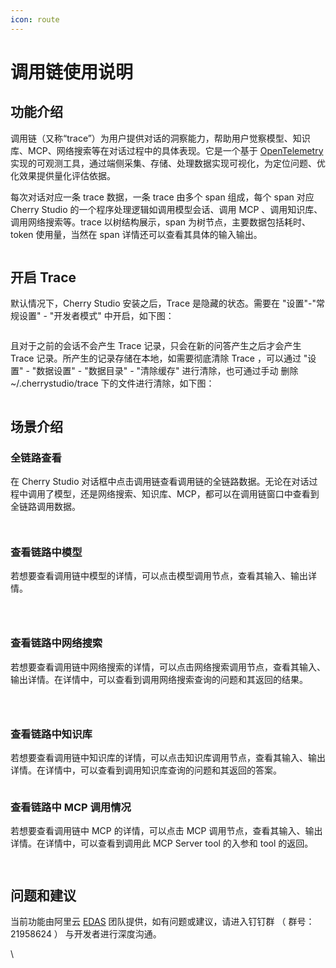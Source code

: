 ```yaml
---
icon: route
---
```


# 调用链使用说明

## 功能介绍

调用链（又称“trace”）为用户提供对话的洞察能力，帮助用户觉察模型、知识库、MCP、网络搜索等在对话过程中的具体表现。它是一个基于 [OpenTelemetry](https://opentelemetry.io/docs/languages/js/) 实现的可观测工具，通过端侧采集、存储、处理数据实现可视化，为定位问题、优化效果提供量化评估依据。

每次对话对应一条 trace 数据，一条 trace 由多个 span 组成，每个 span 对应 Cherry Studio 的一个程序处理逻辑如调用模型会话、调用 MCP 、调用知识库、调用网络搜索等。trace 以树结构展示，span 为树节点，主要数据包括耗时、token 使用量，当然在 span 详情还可以查看其具体的输入输出。

<figure><img src="../.gitbook/assets/trace2.gif" alt=""><figcaption></figcaption></figure>

## 开启 Trace

默认情况下，Cherry Studio 安装之后，Trace 是隐藏的状态。需要在 "设置"-"常规设置" - "开发者模式" 中开启，如下图：

<figure><img src="../.gitbook/assets/image (84).png" alt=""><figcaption></figcaption></figure>

且对于之前的会话不会产生 Trace 记录，只会在新的问答产生之后才会产生 Trace 记录。所产生的记录存储在本地，如需要彻底清除 Trace ，可以通过 "设置" - "数据设置" - "数据目录" - "清除缓存" 进行清除，也可通过手动 删除 \~/.cherrystudio/trace 下的文件进行清除，如下图：

<figure><img src="../.gitbook/assets/image (85).png" alt=""><figcaption></figcaption></figure>

## 场景介绍

### 全链路查看

在 Cherry Studio 对话框中点击调用链查看调用链的全链路数据。无论在对话过程中调用了模型，还是网络搜索、知识库、MCP，都可以在调用链窗口中查看到全链路调用数据。

<figure><img src="../.gitbook/assets/image (1) (1).png" alt=""><figcaption></figcaption></figure>

<figure><img src="../.gitbook/assets/image (86).png" alt=""><figcaption></figcaption></figure>

### 查看链路中模型

若想要查看调用链中模型的详情，可以点击模型调用节点，查看其输入、输出详情。

<figure><img src="../.gitbook/assets/image (87).png" alt=""><figcaption></figcaption></figure>

<figure><img src="../.gitbook/assets/image (88).png" alt=""><figcaption></figcaption></figure>

<figure><img src="../.gitbook/assets/image (89).png" alt=""><figcaption></figcaption></figure>

### 查看链路中网络搜索

若想要查看调用链中网络搜索的详情，可以点击网络搜索调用节点，查看其输入、输出详情。在详情中，可以查看到调用网络搜索查询的问题和其返回的结果。

<figure><img src="../.gitbook/assets/image (2) (1).png" alt=""><figcaption></figcaption></figure>

<figure><img src="../.gitbook/assets/image (150).png" alt=""><figcaption></figcaption></figure>

<figure><img src="../.gitbook/assets/image (151).png" alt=""><figcaption></figcaption></figure>

### 查看链路中知识库

若想要查看调用链中知识库的详情，可以点击知识库调用节点，查看其输入、输出详情。在详情中，可以查看到调用知识库查询的问题和其返回的答案。

<figure><img src="../.gitbook/assets/image (152).png" alt=""><figcaption></figcaption></figure>

### 查看链路中 MCP 调用情况

若想要查看调用链中 MCP 的详情，可以点击 MCP 调用节点，查看其输入、输出详情。在详情中，可以查看到调用此 MCP Server tool 的入参和 tool 的返回。

<figure><img src="../.gitbook/assets/image (153).png" alt=""><figcaption></figcaption></figure>

<figure><img src="../.gitbook/assets/image (154).png" alt=""><figcaption></figcaption></figure>

## 问题和建议

当前功能由阿里云 [EDAS](https://www.aliyun.com/product/edas) 团队提供，如有问题或建议，请进入钉钉群 （ 群号： 21958624 ） 与开发者进行深度沟通。

\
